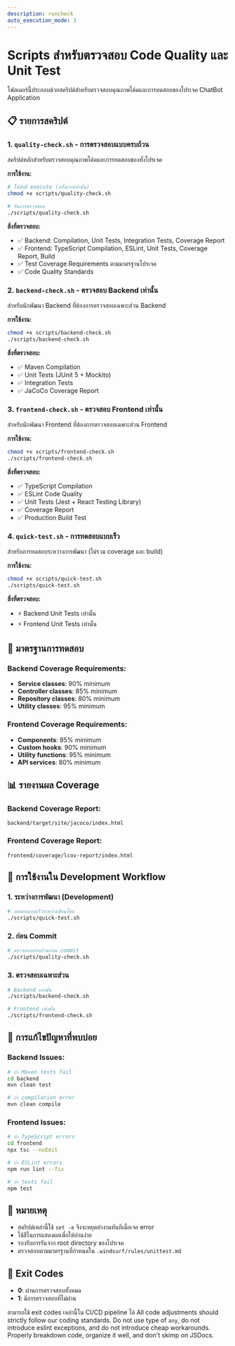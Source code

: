 ```yaml
---
description: runcheck
auto_execution_mode: 1
---
```


# Scripts สำหรับตรวจสอบ Code Quality และ Unit Test

โฟลเดอร์นี้ประกอบด้วยสคริปต์สำหรับตรวจสอบคุณภาพโค้ดและการทดสอบของโปรเจค ChatBot Application

## 📋 รายการสคริปต์

### 1. `quality-check.sh` - การตรวจสอบแบบครบถ้วน
สคริปต์หลักสำหรับตรวจสอบคุณภาพโค้ดและการทดสอบของทั้งโปรเจค

**การใช้งาน:**
```bash
# ให้สิทธิ์ execute (ครั้งแรกเท่านั้น)
chmod +x scripts/quality-check.sh

# รันการตรวจสอบ
./scripts/quality-check.sh
```

**สิ่งที่ตรวจสอบ:**
- ✅ Backend: Compilation, Unit Tests, Integration Tests, Coverage Report
- ✅ Frontend: TypeScript Compilation, ESLint, Unit Tests, Coverage Report, Build
- ✅ Test Coverage Requirements ตามมาตรฐานโปรเจค
- ✅ Code Quality Standards

### 2. `backend-check.sh` - ตรวจสอบ Backend เท่านั้น
สำหรับนักพัฒนา Backend ที่ต้องการตรวจสอบเฉพาะส่วน Backend

**การใช้งาน:**
```bash
chmod +x scripts/backend-check.sh
./scripts/backend-check.sh
```

**สิ่งที่ตรวจสอบ:**
- ✅ Maven Compilation
- ✅ Unit Tests (JUnit 5 + Mockito)
- ✅ Integration Tests
- ✅ JaCoCo Coverage Report

### 3. `frontend-check.sh` - ตรวจสอบ Frontend เท่านั้น
สำหรับนักพัฒนา Frontend ที่ต้องการตรวจสอบเฉพาะส่วน Frontend

**การใช้งาน:**
```bash
chmod +x scripts/frontend-check.sh
./scripts/frontend-check.sh
```

**สิ่งที่ตรวจสอบ:**
- ✅ TypeScript Compilation
- ✅ ESLint Code Quality
- ✅ Unit Tests (Jest + React Testing Library)
- ✅ Coverage Report
- ✅ Production Build Test

### 4. `quick-test.sh` - การทดสอบแบบเร็ว
สำหรับการทดสอบระหว่างการพัฒนา (ไม่รวม coverage และ build)

**การใช้งาน:**
```bash
chmod +x scripts/quick-test.sh
./scripts/quick-test.sh
```

**สิ่งที่ตรวจสอบ:**
- ⚡ Backend Unit Tests เท่านั้น
- ⚡ Frontend Unit Tests เท่านั้น

## 🎯 มาตรฐานการทดสอบ

### Backend Coverage Requirements:
- **Service classes**: 90% minimum
- **Controller classes**: 85% minimum
- **Repository classes**: 80% minimum
- **Utility classes**: 95% minimum

### Frontend Coverage Requirements:
- **Components**: 85% minimum
- **Custom hooks**: 90% minimum
- **Utility functions**: 95% minimum
- **API services**: 80% minimum

## 📊 รายงานผล Coverage

### Backend Coverage Report:
```
backend/target/site/jacoco/index.html
```

### Frontend Coverage Report:
```
frontend/coverage/lcov-report/index.html
```

## 🚀 การใช้งานใน Development Workflow

### 1. ระหว่างการพัฒนา (Development)
```bash
# ทดสอบแบบเร็วระหว่างเขียนโค้ด
./scripts/quick-test.sh
```

### 2. ก่อน Commit
```bash
# ตรวจสอบครบถ้วนก่อน commit
./scripts/quality-check.sh
```

### 3. ตรวจสอบเฉพาะส่วน
```bash
# Backend เท่านั้น
./scripts/backend-check.sh

# Frontend เท่านั้น
./scripts/frontend-check.sh
```

## 🔧 การแก้ไขปัญหาที่พบบ่อย

### Backend Issues:
```bash
# ถ้า Maven tests fail
cd backend
mvn clean test

# ถ้า compilation error
mvn clean compile
```

### Frontend Issues:
```bash
# ถ้า TypeScript errors
cd frontend
npx tsc --noEmit

# ถ้า ESLint errors
npm run lint --fix

# ถ้า tests fail
npm test
```

## 📝 หมายเหตุ

- สคริปต์เหล่านี้ใช้ `set -e` จึงจะหยุดทำงานทันทีเมื่อเจอ error
- ใช้สีในการแสดงผลเพื่อให้อ่านง่าย
- รองรับการรันจาก root directory ของโปรเจค
- ตรวจสอบตามมาตรฐานที่กำหนดใน `.windsurf/rules/unittest.md`

## 🎨 Exit Codes

- **0**: ผ่านการตรวจสอบทั้งหมด
- **1**: มีการตรวจสอบที่ไม่ผ่าน

สามารถใช้ exit codes เหล่านี้ใน CI/CD pipeline ได้
All code adjustments should strictly follow our coding standards. Do not use type of `any`, do not introduce eslint exceptions, and do not introduce cheap workarounds. Properly breakdown code, organize it well, and don't skimp on JSDocs.